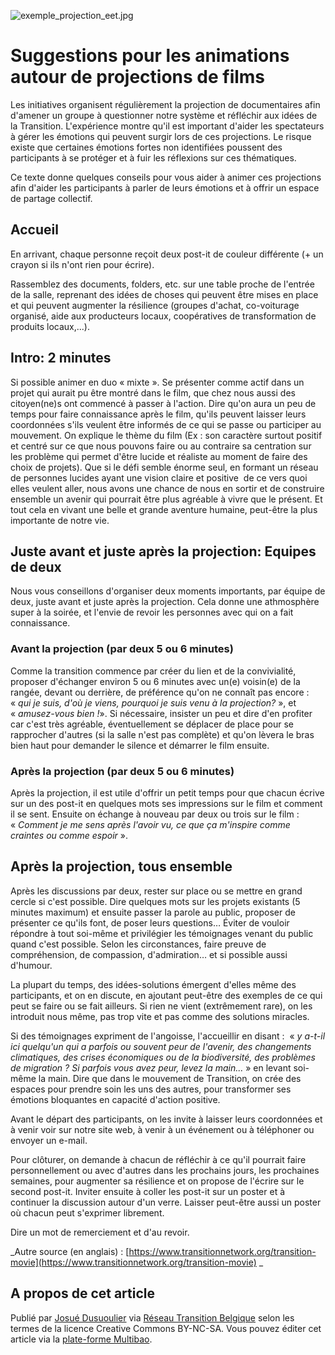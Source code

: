 ![exemple_projection_eet.jpg]({{site.baseurl}}/contributions/exemple_projection_eet.jpg)


# Suggestions pour les animations autour de projections de films

Les initiatives organisent régulièrement la projection de documentaires afin d'amener un groupe à questionner notre système et réfléchir aux idées de la Transition. L'expérience montre qu'il est important d'aider les spectateurs à gérer les émotions qui peuvent surgir lors de ces projections. Le risque existe que certaines émotions fortes non identifiées poussent des participants à se protéger et à fuir les réflexions sur ces thématiques.

Ce texte donne quelques conseils pour vous aider à animer ces projections afin d'aider les participants à parler de leurs émotions et à offrir un espace de partage collectif.

## Accueil 

En arrivant, chaque personne reçoit deux post-it de couleur différente (+ un crayon si ils n'ont rien pour écrire).

Rassemblez des documents, folders, etc. sur une table proche de l'entrée de la salle, reprenant des idées de choses qui peuvent être mises en place et qui peuvent augmenter la résilience (groupes d'achat, co-voiturage organisé, aide aux producteurs locaux, coopératives de transformation de produits locaux,...). 

## Intro: 2 minutes

Si possible animer en duo « mixte ». Se présenter comme actif dans un projet qui aurait pu être montré dans le film, que chez nous aussi des citoyen(ne)s ont commencé à passer à l'action. Dire qu'on aura un peu de temps pour faire connaissance après le film, qu'ils peuvent laisser leurs coordonnées s'ils veulent être informés de ce qui se passe ou participer au mouvement.
On explique le thème du film (Ex : son caractère surtout positif et centré sur ce que nous pouvons faire ou au contraire sa centration sur les problème qui permet d'être lucide et réaliste au moment de faire des choix de projets). Que si le défi semble énorme seul, en formant un réseau de personnes lucides ayant une vision claire et positive  de ce vers quoi elles veulent aller, nous avons une chance de nous en sortir et de construire ensemble un avenir qui pourrait être plus agréable à vivre que le présent. Et tout cela en vivant une belle et grande aventure humaine, peut-être la plus importante de notre vie. 

## Juste avant et juste après la projection: Equipes de deux

Nous vous conseillons d'organiser deux moments importants, par équipe de deux, juste avant et juste après la projection. Cela donne une athmosphère super à la soirée, et l'envie de revoir les personnes avec qui on a fait connaissance.
 
### Avant la projection (par deux 5 ou 6 minutes)

Comme la transition commence par créer du lien et de la convivialité, proposer d'échanger environ 5 ou 6 minutes avec un(e) voisin(e) de la rangée, devant ou derrière, de préférence qu'on ne connaît pas encore : « _qui je suis, d'où je viens, pourquoi je suis venu à la projection?_ », et « _amusez-vous bien !_». Si nécessaire, insister un peu et dire d'en profiter car c'est très agréable, éventuellement se déplacer de place pour se rapprocher d'autres (si la salle n'est pas complète) et qu'on lèvera le bras bien haut pour demander le silence et démarrer le film ensuite.
 
### Après la projection (par deux 5 ou 6 minutes)

Après la projection, il est utile d'offrir un petit temps pour que chacun écrive sur un des post-it en quelques mots ses impressions sur le film et comment il se sent. 
Ensuite on échange à nouveau par deux ou trois sur le film : « _Comment je me sens après l'avoir vu, ce que ça m'inspire comme craintes ou comme espoir_ ». 

## Après la projection, tous ensemble

Après les discussions par deux, rester sur place ou se mettre en grand cercle si c'est possible. Dire quelques mots sur les projets existants (5 minutes maximum) et ensuite passer la parole au public, proposer de présenter ce qu'ils font, de poser leurs questions… Éviter de vouloir répondre à tout soi-même et privilégier les témoignages venant du public quand c'est possible. Selon les circonstances, faire preuve de compréhension, de compassion, d'admiration… et si possible aussi d'humour.

La plupart du temps, des idées-solutions émergent d'elles même des participants, et on en discute, en ajoutant peut-être des exemples de ce qui peut se faire ou se fait ailleurs. Si rien ne vient (extrêmement rare), on les introduit nous même, pas trop vite et pas comme des solutions miracles. 

Si des témoignages expriment de l'angoisse, l'accueillir en disant :  « _y a-t-il ici quelqu'un qui a parfois ou souvent peur de l'avenir, des changements climatiques, des crises économiques ou de la biodiversité, des problèmes de migration ? Si parfois vous avez peur, levez la main..._ » en levant soi-même la main. Dire que dans le mouvement de Transition, on crée des espaces pour prendre soin les uns des autres, pour transformer ses émotions bloquantes en capacité d'action positive.

Avant le départ des participants, on les invite à laisser leurs coordonnées et à venir voir sur notre site web, à venir à un événement ou à téléphoner ou envoyer un e-mail. 

Pour clôturer, on demande à chacun de réfléchir à ce qu'il pourrait faire personnellement ou avec d'autres dans les prochains jours, les prochaines semaines, pour augmenter sa résilience et on propose de l'écrire sur le second post-it. Inviter ensuite à coller les post-it sur un poster et à continuer la discussion autour d'un verre. Laisser peut-être aussi un poster où chacun peut s'exprimer librement.

Dire un mot de remerciement et d'au revoir.

_Autre source (en anglais) : [https://www.transitionnetwork.org/transition-movie](https://www.transitionnetwork.org/transition-movie) _

## A propos de cet article

Publié par [Josué Dusuoulier](mailto:josue@reseautransition.be) via [Réseau Transition Belgique](http://www.reseautransition.be/) selon les termes de la licence Creative Commons BY-NC-SA. 
Vous pouvez éditer cet article via la [plate-forme Multibao](http://www.multibao.org/reseautransitionwb/reseau_transition/contributions/animer_une_projection_de_films.md).

